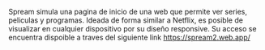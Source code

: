 Spream simula una pagina de inicio de una web que permite ver series, peliculas y programas. Ideada de forma similar a Netflix, es posible de visualizar en cualquier dispositivo por su diseño responsive. Su acceso se encuentra dispoible a traves del siguiente link https://spream2.web.app/
